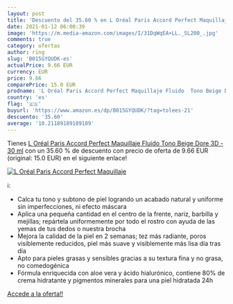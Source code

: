 ```yaml
---
layout: post
title: 'Descuento del 35.60 % en L Oréal Paris Accord Perfect Maquillaje '
date: 2021-01-12 06:00:39
image: 'https://m.media-amazon.com/images/I/31DqWqEA+LL._SL200_.jpg'
comments: true
category: ofertas
author: ring
slug: 'B015GYQUDK-es'
actualPrice: 9.66 EUR
currency: EUR
price: 9.66
comparePrice: 15.0 EUR
prodname: 'L Oréal Paris Accord Perfect Maquillaje Fluido  Tono Beige Dore 3D - 30 ml'
country: 'es'
flag: '🇪🇸'
buyurl: 'https://www.amazon.es/dp/B015GYQUDK/?tag=tolees-21'
descuento: '35.60'
average: '10.21189189189189'
---
```


Tienes [L Oréal Paris Accord Perfect Maquillaje Fluido  Tono Beige Dore 3D - 30 ml](https://www.amazon.es/dp/B015GYQUDK/?tag=tolees-21) con un 35.60 % de descuento con precio de oferta de 9.66 EUR (original: 15.0 EUR) en el siguiente enlace!

[![L Oréal Paris Accord Perfect Maquillaje ](https://m.media-amazon.com/images/I/31DqWqEA+LL._SL200_.jpg)](https://www.amazon.es/dp/B015GYQUDK/?tag=tolees-21)

ℹ️:

- Calca tu tono y subtono de piel logrando un acabado natural y uniforme sin imperfecciones, ni efecto máscara
- Aplica una pequeña cantidad en el centro de la frente, nariz, barbilla y mejillas; repártela uniformemente por todo el rostro con ayuda de las yemas de tus dedos o nuestra brocha
- Mejora la calidad de la piel en 2 semanas; tez más radiante, poros visiblemente reducidos, piel más suave y visiblemente más lisa día tras día
- Apto para pieles grasas y sensibles gracias a su textura fina y no grasa, no comedogénica
- Fórmula enriquecida con aloe vera y ácido hialurónico, contiene 80% de crema hidratante y pigmentos minerales para una piel hidratada 24h

[Accede a la oferta!!](https://www.amazon.es/dp/B015GYQUDK/?tag=tolees-21)
